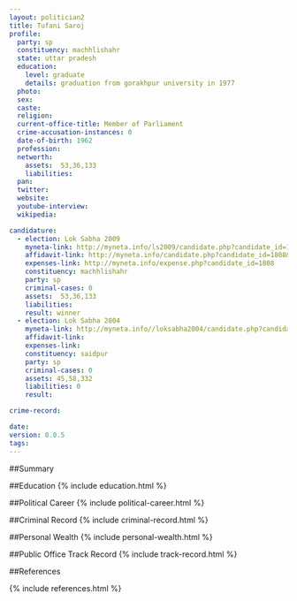 ```yaml
---
layout: politician2
title: Tufani Saroj
profile: 
  party: sp
  constituency: machhlishahr
  state: uttar pradesh
  education: 
    level: graduate
    details: graduation from gorakhpur university in 1977
  photo: 
  sex: 
  caste: 
  religion: 
  current-office-title: Member of Parliament
  crime-accusation-instances: 0
  date-of-birth: 1962
  profession: 
  networth: 
    assets:  53,36,133
    liabilities: 
  pan: 
  twitter: 
  website: 
  youtube-interview: 
  wikipedia: 

candidature: 
  - election: Lok Sabha 2009
    myneta-link: http://myneta.info/ls2009/candidate.php?candidate_id=1808
    affidavit-link: http://myneta.info/candidate.php?candidate_id=1808&scan=original
    expenses-link: http://myneta.info/expense.php?candidate_id=1808
    constituency: machhlishahr 
    party: sp
    criminal-cases: 0
    assets:  53,36,133
    liabilities: 
    result: winner 
  - election: Lok Sabha 2004
    myneta-link: http://myneta.info//loksabha2004/candidate.php?candidate_id=4882
    affidavit-link: 
    expenses-link: 
    constituency: saidpur 
    party: sp
    criminal-cases: 0
    assets: 45,58,332
    liabilities: 0
    result:  

crime-record: 

date: 
version: 0.0.5
tags: 
---
```

##Summary


##Education
{% include education.html %}


##Political Career
{% include political-career.html %}


##Criminal Record
{% include criminal-record.html %}


##Personal Wealth
{% include personal-wealth.html %}


##Public Office Track Record
{% include track-record.html %}


##References


{% include references.html %}